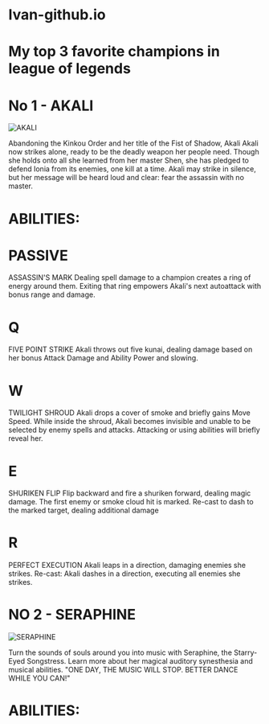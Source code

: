 # Ivan-github.io
# My top 3 favorite champions in league of legends
# No 1 - AKALI
![AKALI](https://user-images.githubusercontent.com/102655245/160816170-1a2d6631-3864-4d5b-ac7b-d1aea7f4d370.jpg)

Abandoning the Kinkou Order and her title of the Fist of Shadow, Akali Akali now strikes alone, ready to be the deadly weapon her people need. Though she holds onto all she learned from her master Shen, she has pledged to defend Ionia from its enemies, one kill at a time. Akali may strike in silence, but her message will be heard loud and clear: fear the assassin with no master. 
# ABILITIES:

# PASSIVE
ASSASSIN'S MARK
Dealing spell damage to a champion creates a ring of energy around them. Exiting that ring empowers Akali's next autoattack with bonus range and damage.

# Q
FIVE POINT STRIKE
Akali throws out five kunai, dealing damage based on her bonus Attack Damage and Ability Power and slowing.

# W
TWILIGHT SHROUD
Akali drops a cover of smoke and briefly gains Move Speed. While inside the shroud, Akali becomes invisible and unable to be selected by enemy spells and attacks. Attacking or using abilities will briefly reveal her.

# E
SHURIKEN FLIP
Flip backward and fire a shuriken forward, dealing magic damage. The first enemy or smoke cloud hit is marked. Re-cast to dash to the marked target, dealing additional damage

# R
PERFECT EXECUTION
Akali leaps in a direction, damaging enemies she strikes. Re-cast: Akali dashes in a direction, executing all enemies she strikes.

# NO 2 - SERAPHINE 

![SERAPHINE](https://user-images.githubusercontent.com/102655245/160816416-f1d47cde-5afc-4348-9771-781f4fe82442.jpg)

Turn the sounds of souls around you into music with Seraphine, the Starry-Eyed Songstress. Learn more about her magical auditory synesthesia and musical abilities.
"ONE DAY, THE MUSIC WILL STOP. BETTER DANCE WHILE YOU CAN!"

# ABILITIES:




